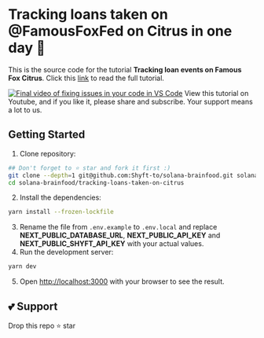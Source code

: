 # Tracking loans taken on @FamousFoxFed on Citrus in one day 🍊

This is the source code for the tutorial **Tracking loan events on Famous Fox Citrus**. Click this [link](https://blogs.shyft.to/tracking-loan-events-on-famous-fox-citrus-f294ba29fdf5) to read the full tutorial.

[![Final video of fixing issues in your code in VS Code](https://miro.medium.com/v2/resize:fit:4800/format:webp/1*nJELBDg-8kvSxSRMirdpsg.jpeg)](https://youtu.be/8II03N2VCks?si=f4LInc3rC2P_v3uC)
View this tutorial on Youtube, and if you like it, please share and subscribe. Your support means a lot to us.

## Getting Started

1. Clone repository:
```bash
## Don't forget to ⭐ star and fork it first :)
git clone --depth=1 git@github.com:Shyft-to/solana-brainfood.git solana-brainfood
cd solana-brainfood/tracking-loans-taken-on-citrus
```
2. Install the dependencies:
```bash
yarn install --frozen-lockfile
```
3. Rename the file from `.env.example` to `.env.local` and replace **NEXT_PUBLIC_DATABASE_URL**, **NEXT_PUBLIC_API_KEY** and **NEXT_PUBLIC_SHYFT_API_KEY** with your actual values.
4. Run the development server:
```bash
yarn dev
```
5. Open [http://localhost:3000](http://localhost:3000) with your browser to see the result.

## 💕 Support
Drop this repo ⭐ star
